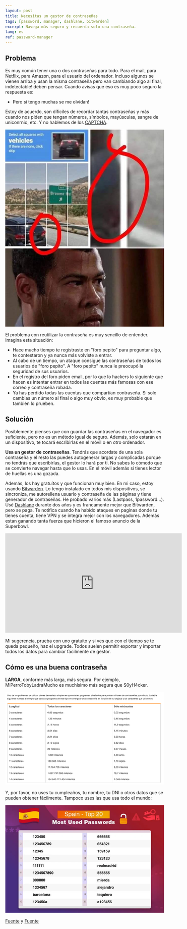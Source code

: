 ```yaml
---
layout: post
title: Necesitas un gestor de contraseñas
tags: [password, manager, dashlane, bitwarden]
excerpt: Navega más seguro y recuerda solo una contraseña.
lang: es
ref: password-manager
---
```


## Problema

Es muy común tener una o dos contraseñas para todo. Para el mail, para Netflix, para Amazon, para el usuario del ordenador. Incluso algunos se vienen arriba y usan la misma contraseña pero van cambiando algo al final, indetectable! deben pensar. Cuando avisas que eso es muy poco seguro la respuesta es:

- Pero si tengo muchas se me olvidan!

Estoy de acuerdo, son díficiles de recordar tantas contraseñas y más cuando nos piden que tengan números, símbolos, mayúsculas, sangre de uniconrnio, etc. Y no hablemos de los [CAPTCHA](https://es.wikipedia.org/wiki/Captcha).

![meme CAPTCHA](../images/captcha.jpg)

El problema con reutilizar la contraseña es muy sencillo de entender. Imagina esta situación:

- Hace mucho tiempo te registraste en "foro pepito" para preguntar algo, te contestaron y ya nunca más volviste a entrar.
- Al cabo de un tiempo, un ataque consigue las contraseñas de todos los usuarios de "foro pepito". A "foro pepito" nunca le preocupó la seguridad de sus usuarios.
- En el registro del foro piden email, por lo que lo hackers lo siguiente que hacen es intentar entrar en todos las cuentas más famosas con ese correo y contraseña robada.
- Ya has perdido todas las cuentas que compartían contraseña. Si solo cambias un número al final o algo muy obvio, es muy probable que también lo prueben.

## Solución

Posiblemente pienses que con guardar las contraseñas en el navegador es suficiente, pero no es un método igual de seguro. Además, solo estarán en un dispositivo, te tocará escribirlas en el móvil o en otro ordenador.

**Usa un gestor de contraseñas**. Tendrás que acordate de una sola contraseña y el resto las puedes autogenerar largas y complicadas porque no tendrás que escribirlas, el gestor lo hará por ti. No sabes lo cómodo que se convierte navegar hasta que lo usas. En el móvil además si tienes lector de huellas es una gozada.

Además, los hay gratuítos y que funcionan muy bien. En mi caso, estoy usando [Bitwarden](https://bitwarden.com/). Lo tengo instalado en todos mis dispositivos, se sincroniza, me autorellena usuario y contraseña de las páginas y tiene generador de contraseñas.
He probado varios más (Lastpass, 1password...). Usé [Dashlane](https://www.dashlane.com/) durante dos años y es francamente mejor que Bitwarden, pero se paga. Te notifica cuando ha habido ataques en paginas donde tu tienes cuenta, tiene VPN y se integra mejor con los navegadores. Además estan ganando tanta fuerza que hicieron el famoso anuncio de la Superbowl.

<iframe width="560" height="315" src="https://www.youtube.com/embed/B5lslSPfhkg" frameborder="0" allow="accelerometer; autoplay; encrypted-media; gyroscope; picture-in-picture" allowfullscreen></iframe>

Mi sugerencia, prueba con uno gratuíto y si ves que con el tiempo se te queda pequeño, haz el upgrade. Todos suelen permitir exportar y importar todos los datos para cambiar fácilmente de gestor.

## Cómo es una buena contraseña

**LARGA**, conforme más larga, más segura. Por ejemplo, MiPerroTobyLadraMucho es muchísimo más segura que S0yH4cker.

![Tabla de tiempos de crackeo de contraseñas](../images/tiempo-password.png)

Y, por favor, no uses tu cumpleaños, tu nombre, tu DNI o otros datos que se pueden obtener fácilmente. Tampoco uses las que usa todo el mundo:

![contraseñas mas usadas de España](../images/Spain-Most-Used-Passwords.png)

[Fuente](https://www.safetydetectives.com/blog/the-most-hacked-passwords-in-the-world/) y [Fuente](https://www.osi.es/es/contrasenas)
